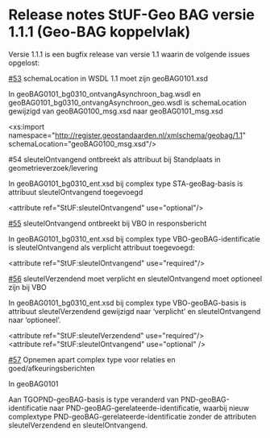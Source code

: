 Release notes StUF-Geo BAG versie 1.1.1 (Geo-BAG koppelvlak)
============================================================

Versie 1.1.1 is een bugfix release van versie 1.1 waarin de volgende issues
opgelost:

[\#53](https://github.com/Geonovum/GeoBAG/issues/53) schemaLocation in WSDL 1.1
moet zijn geoBAG0101.xsd

In geoBAG0101_bg0310_ontvangAsynchroon_bag.wsdl en
geoBAG0101_bg0310_ontvangAsynchroon_geo.wsdl is schemaLocation gewijzigd van
geoBAG0100_msg.xsd naar geoBAG0101_msg.xsd

\<xs:import namespace="http://register.geostandaarden.nl/xmlschema/geobag/1.1"  
schemaLocation="geoBAG0100_msg.xsd"/\>

\#54 sleutelOntvangend ontbreekt als attribuut bij Standplaats in
geometrieverzoek/levering

In geoBAG0101_bg0310_ent.xsd bij complex type STA-geoBag-basis is attribuut
sleutelOntvangend toegevoegd

\<attribute ref="StUF:sleutelOntvangend" use="optional"/\>

[\#55](https://github.com/Geonovum/GeoBAG/issues/55) sleutelOntvangend ontbreekt
bij VBO in responsbericht

In geoBAG0101_bg0310_ent.xsd bij complex type VBO-geoBAG-identificatie is
sleutelOntvangend als verplicht attribuut toegevoegd:

\<attribute ref="StUF:sleutelOntvangend" use="required"/\>

[\#56](https://github.com/Geonovum/GeoBAG/issues/56) sleutelVerzendend moet
verplicht en sleutelOntvangend moet optioneel zijn bij VBO

In geoBAG0101_bg0310_ent.xsd bij complex type VBO-geoBAG-basis is attribuut
sleutelVerzendend gewijzigd naar ‘verplicht’ en sleutelOntvangend naar
‘optioneel’.

\<attribute ref="StUF:sleutelVerzendend" use="required"/\>  
\<attribute ref="StUF:sleutelOntvangend" use="optional" /\>

[\#57](https://github.com/Geonovum/GeoBAG/issues/57) Opnemen apart complex type
voor relaties en goed/afkeuringsberichten

In geoBAG0101

Aan TGOPND-geoBAG-basis is type veranderd van PND-geoBAG-identificatie naar
PND-geoBAG-gerelateerde-identificatie, waarbij nieuw complextype
PND-geoBAG-gerelateerde-identificatie zonder de attributen sleutelVerzendend en
sleutelOntvangend.
